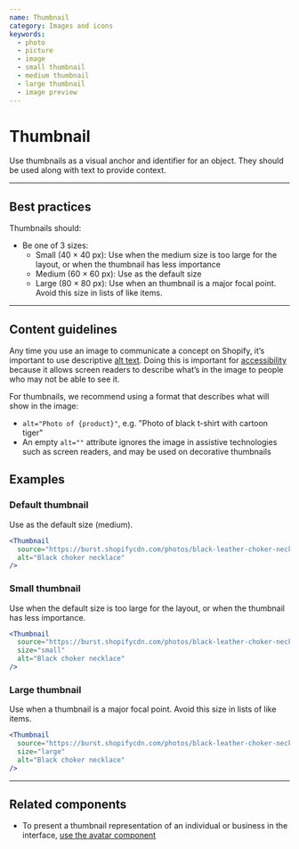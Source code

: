 ```yaml
---
name: Thumbnail
category: Images and icons
keywords:
  - photo
  - picture
  - image
  - small thumbnail
  - medium thumbnail
  - large thumbnail
  - image preview
---
```


# Thumbnail

Use thumbnails as a visual anchor and identifier for an object. They should be used along with text to provide context.

---

## Best practices

Thumbnails should:

* Be one of 3 sizes:
  * Small (40 × 40 px): Use when the medium size is too large for the layout, or when the thumbnail has less importance
  * Medium (60 × 60 px): Use as the default size
  * Large (80 × 80 px): Use when an thumbnail is a major focal point. Avoid this size in lists of like items.

---

## Content guidelines

Any time you use an image to communicate a concept on Shopify, it’s important to use descriptive [alt text](/content/alternative-text). Doing this is important for [accessibility](/guides/accessibility) because it allows screen readers to describe what’s in the image to people who may not be able to see it.

For thumbnails, we recommend using a format that describes what will show in the image:

* `alt="Photo of {product}"`, e.g. "Photo of black t-shirt with cartoon tiger"
* An empty `alt=""` attribute ignores the image in assistive technologies such as screen readers, and may be used on decorative thumbnails

## Examples

### Default thumbnail

Use as the default size (medium).

```jsx
<Thumbnail
  source="https://burst.shopifycdn.com/photos/black-leather-choker-necklace_373x@2x.jpg"
  alt="Black choker necklace"
/>
```

### Small thumbnail

Use when the default size is too large for the layout, or when the thumbnail has less importance.

```jsx
<Thumbnail
  source="https://burst.shopifycdn.com/photos/black-leather-choker-necklace_373x@2x.jpg"
  size="small"
  alt="Black choker necklace"
/>
```

### Large thumbnail

Use when a thumbnail is a major focal point. Avoid this size in lists of like items.

```jsx
<Thumbnail
  source="https://burst.shopifycdn.com/photos/black-leather-choker-necklace_373x@2x.jpg"
  size="large"
  alt="Black choker necklace"
/>
```

---

## Related components

* To present a thumbnail representation of an individual or business in the interface, [use the avatar component](/components/images-and-icons/avatar)
